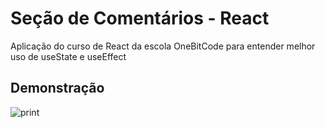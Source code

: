 # Seção de Comentários - React

Aplicação do curso de React da escola OneBitCode para entender melhor uso de useState e useEffect



## Demonstração
![print](https://github.com/ivanlima096/react-comments/assets/112594906/972b7d01-47cb-45f5-8f36-838a5cb96f96)
